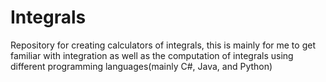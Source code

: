# Integrals

Repository for creating calculators of integrals, this is mainly for me to get familiar
with integration as well as the computation of integrals using different 
programming languages(mainly C#, Java, and Python)
